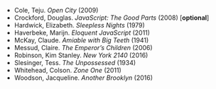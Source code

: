 * Cole, Teju. *Open City* (2009)
* Crockford, Douglas. *JavaScript: The Good Parts* (2008) [**optional**]
* Hardwick, Elizabeth. *Sleepless Nights* (1979)
* Haverbeke, Marijn. *Eloquent JavaScript* (2011)
* McKay, Claude. *Amiable with Big Teeth* (1941)
* Messud, Claire. *The Emperor’s Children* (2006)
* Robinson, Kim Stanley. *New York 2140* (2016)
* Slesinger, Tess. *The Unpossessed* (1934)
* Whitehead, Colson. *Zone One* (2011)
* Woodson, Jacqueline. *Another Brooklyn* (2016)
